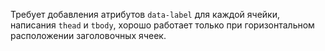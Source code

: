 <p class="alert  alert--warning">Требует добавления атрибутов <code>data-label</code> для каждой ячейки, написания <code>thead</code> и <code>tbody</code>, хорошо работает только при горизонтальном расположении заголовочных ячеек.</p>
